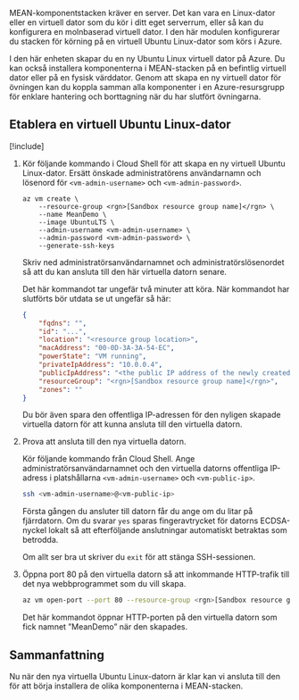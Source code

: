 MEAN-komponentstacken kräver en server. Det kan vara en Linux-dator eller en virtuell dator som du kör i ditt eget serverrum, eller så kan du konfigurera en molnbaserad virtuell dator. I den här modulen konfigurerar du stacken för körning på en virtuell Ubuntu Linux-dator som körs i Azure.

I den här enheten skapar du en ny Ubuntu Linux virtuell dator på Azure. Du kan också installera komponenterna i MEAN-stacken på en befintlig virtuell dator eller på en fysisk värddator. Genom att skapa en ny virtuell dator för övningen kan du koppla samman alla komponenter i en Azure-resursgrupp för enklare hantering och borttagning när du har slutfört övningarna.

## <a name="provision-an-ubuntu-linux-vm"></a>Etablera en virtuell Ubuntu Linux-dator

[!include[](../../../includes/azure-sandbox-activate.md)]

<!--
TODO: Omitting for sandbox. Keeping here for possible later inclusion.

1. In Cloud Shell, execute the command to create an Azure resource group, which will include our VM. Substitute your own resource group name for `<resource-group-name>` and your desired Azure location for `<resource-group-location>` (`westus`, for example).


    ```azurecli
    az group create --name <resource-group-name> --location <resource-group-location>
    ```

    Remember your resource group name, as we will use it in other commands.
-->

1. Kör följande kommando i Cloud Shell för att skapa en ny virtuell Ubuntu Linux-dator. Ersätt önskade administratörens användarnamn och lösenord för `<vm-admin-username>` och `<vm-admin-password>`.

    ```azurecli
    az vm create \
        --resource-group <rgn>[Sandbox resource group name]</rgn> \
        --name MeanDemo \
        --image UbuntuLTS \
        --admin-username <vm-admin-username> \
        --admin-password <vm-admin-password> \
        --generate-ssh-keys
    ```

    Skriv ned administratörsanvändarnamnet och administratörslösenordet så att du kan ansluta till den här virtuella datorn senare.

    Det här kommandot tar ungefär två minuter att köra. När kommandot har slutförts bör utdata se ut ungefär så här:

    ```json
    {
        "fqdns": "",
        "id": "...",
        "location": "<resource group location>",
        "macAddress": "00-0D-3A-3A-54-EC",
        "powerState": "VM running",
        "privateIpAddress": "10.0.0.4",
        "publicIpAddress": "<the public IP address of the newly created machine>",
        "resourceGroup": "<rgn>[Sandbox resource group name]</rgn>",
        "zones": ""
    }
    ```

    Du bör även spara den offentliga IP-adressen för den nyligen skapade virtuella datorn för att kunna ansluta till den virtuella datorn.

1. Prova att ansluta till den nya virtuella datorn.

    Kör följande kommando från Cloud Shell. Ange administratörsanvändarnamnet och den virtuella datorns offentliga IP-adress i platshållarna `<vm-admin-username>` och `<vm-public-ip>`.

    ```bash
    ssh <vm-admin-username>@<vm-public-ip>
    ```

    Första gången du ansluter till datorn får du ange om du litar på fjärrdatorn. Om du svarar `yes` sparas fingeravtrycket för datorns ECDSA-nyckel lokalt så att efterföljande anslutningar automatiskt betraktas som betrodda.

    Om allt ser bra ut skriver du `exit` för att stänga SSH-sessionen.

1. Öppna port 80 på den virtuella datorn så att inkommande HTTP-trafik till det nya webbprogrammet som du vill skapa.

    ``` bash
    az vm open-port --port 80 --resource-group <rgn>[Sandbox resource group name]</rgn> --name MeanDemo
    ```

    Det här kommandot öppnar HTTP-porten på den virtuella datorn som fick namnet ”MeanDemo” när den skapades.

## <a name="summary"></a>Sammanfattning

Nu när den nya virtuella Ubuntu Linux-datorn är klar kan vi ansluta till den för att börja installera de olika komponenterna i MEAN-stacken.